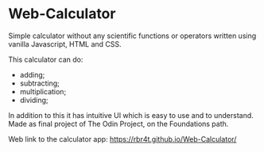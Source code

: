 # Web-Calculator
Simple calculator without any scientific functions or operators written using vanilla Javascript, HTML and CSS. 

This calculator can do:
<ul>
    <li>adding;</li>
    <li>subtracting;</li>
    <li>multiplication;</li>
    <li>dividing;</li>
</ul>
In addition to this it has intuitive UI which is easy to use and to understand. 
Made as final project of The Odin Project, on the Foundations path.

Web link to the calculator app: https://rbr4t.github.io/Web-Calculator/
   
